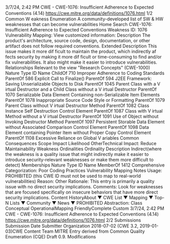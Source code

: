 3/7/24, 2:42 PM CWE - CWE-1076: Insuﬃcient Adherence to Expected Conventions (4.14)
https://cwe.mitre.org/data/deﬁnitions/1076.html 1/2
Common W eakness Enumeration
A community-developed list of SW & HW weaknesses that can become
vulnerabilities
Home Search
CWE-1076: Insufficient Adherence to Expected Conventions
Weakness ID: 1076
Vulnerability Mapping: 
View customized information:
 Description
The product's architecture, source code, design, documentation, or other artifact does not follow required conventions.
 Extended Description
This issue makes it more dif ficult to maintain the product, which indirectly af fects security by making it more dif ficult or time-consuming
to find and/or fix vulnerabilities. It also might make it easier to introduce vulnerabilities.
 Relationships
 Relevant to the view "Research Concepts" (CWE-1000)
Nature Type ID Name
ChildOf 710 Improper Adherence to Coding Standards
ParentOf 586 Explicit Call to Finalize()
ParentOf 594 J2EE Framework: Saving Unserializable Objects to Disk
ParentOf 1045 Parent Class with a V irtual Destructor and a Child Class without a V irtual Destructor
ParentOf 1070 Serializable Data Element Containing non-Serializable Item Elements
ParentOf 1078 Inappropriate Source Code Style or Formatting
ParentOf 1079 Parent Class without V irtual Destructor Method
ParentOf 1082 Class Instance Self Destruction Control Element
ParentOf 1087 Class with V irtual Method without a V irtual Destructor
ParentOf 1091 Use of Object without Invoking Destructor Method
ParentOf 1097 Persistent Storable Data Element without Associated Comparison Control Element
ParentOf 1098 Data Element containing Pointer Item without Proper Copy Control Element
ParentOf 1108 Excessive Reliance on Global V ariables
 Common Consequences
Scope Impact Likelihood
OtherTechnical Impact: Reduce Maintainability
 Weakness Ordinalities
Ordinality Description
Indirect(where the weakness is a quality issue that might indirectly make it easier to introduce security-relevant weaknesses or make
them more difficult to detect)
 Memberships
Nature Type ID Name
MemberOf 1412 Comprehensive Categorization: Poor Coding Practices
 Vulnerability Mapping Notes
Usage: PROHIBITED (this CWE ID must not be used to map to real-world vulnerabilities)
Reason: Other
Rationale:
This entry is primarily a quality issue with no direct security implications.
Comments:
Look for weaknesses that are focused specifically on insecure behaviors that have more direct security implications.
 Content HistoryAbout ▼ CWE List ▼ Mapping ▼ Top-N Lists ▼ Community ▼ News ▼
PROHIBITED
Abstraction: Class
Conceptual OperationalMapping
FriendlyComplete Custom
3/7/24, 2:42 PM CWE - CWE-1076: Insuﬃcient Adherence to Expected Conventions (4.14)
https://cwe.mitre.org/data/deﬁnitions/1076.html 2/2
 Submissions
Submission Date Submitter Organization
2018-07-02
(CWE 3.2, 2019-01-03)CWE Content Team MITRE
Entry derived from Common Quality Enumeration (CQE) Draft 0.9.
 Modifications